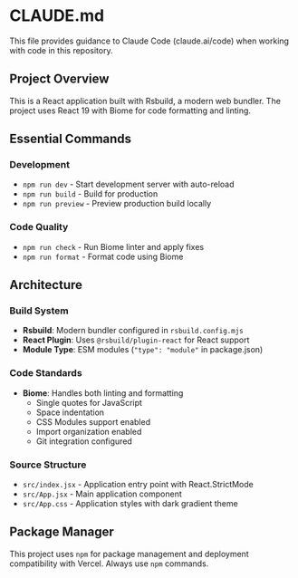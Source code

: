 # CLAUDE.md

This file provides guidance to Claude Code (claude.ai/code) when working with code in this repository.

## Project Overview

This is a React application built with Rsbuild, a modern web bundler. The project uses React 19 with Biome for code formatting and linting.

## Essential Commands

### Development
- `npm run dev` - Start development server with auto-reload
- `npm run build` - Build for production 
- `npm run preview` - Preview production build locally

### Code Quality
- `npm run check` - Run Biome linter and apply fixes
- `npm run format` - Format code using Biome

## Architecture

### Build System
- **Rsbuild**: Modern bundler configured in `rsbuild.config.mjs`
- **React Plugin**: Uses `@rsbuild/plugin-react` for React support
- **Module Type**: ESM modules (`"type": "module"` in package.json)

### Code Standards
- **Biome**: Handles both linting and formatting
  - Single quotes for JavaScript
  - Space indentation
  - CSS Modules support enabled
  - Import organization enabled
  - Git integration configured

### Source Structure
- `src/index.jsx` - Application entry point with React.StrictMode
- `src/App.jsx` - Main application component
- `src/App.css` - Application styles with dark gradient theme

## Package Manager

This project uses `npm` for package management and deployment compatibility with Vercel. Always use `npm` commands.